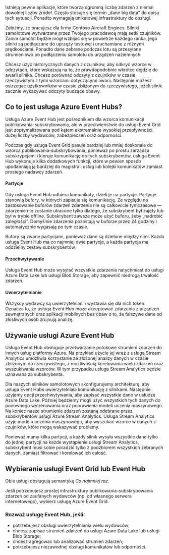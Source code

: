 Istnieją pewne aplikacje, które tworzą ogromną liczbę zdarzeń z niemal dowolnej liczby źródeł. Często stosuje się termin „dane big data” do opisu tych sytuacji. Ponadto wymagają unikatowej infrastruktury do obsługi.

Załóżmy, że pracujesz dla firmy Contoso Aircraft Engines. Silniki samolotowe wytwarzane przez Twojego pracodawcę mają setki czujników. Zanim samolot będzie mógł wzbijać się w powietrze każdego ranka, jego silniki są podłączane do uprzęży testowej i uruchamiane z różnymi prędkościami. Ponadto dane zebrane podczas lotu są przesyłane strumieniowo po podłączeniu samolotu do urządzeń naziemnych.

Chcesz użyć historycznych danych z czujników, aby odkryć wzorce w odczytach, które wskazują na to, że prawdopodobnie wkrótce dojdzie do awarii silnika. Chcesz porównać odczyty z czujników w czasie rzeczywistym z tymi wzorcami dotyczącymi awarii. Następnie możesz ostrzegać użytkowników w czasie zbliżonym do rzeczywistego, jeżeli silnik zacznie wykazywać odczyty budzące obawy.

## <a name="what-is-azure-event-hubs"></a>Co to jest usługa Azure Event Hubs?

Usługa Azure Event Hub jest pośrednikiem dla wzorca komunikacji publikowania-subskrybowania, ale w przeciwieństwie do usługi Event Grid jest zoptymalizowana pod kątem ekstremalnie wysokiej przepływności, dużej liczby wydawców, zabezpieczeń oraz odporności.

Podczas gdy usługa Event Grid pasuje bardziej lub mniej doskonale do wzorca publikowania-subskrybowania, ponieważ po prostu zarządza subskrypcjami i kieruje komunikację do tych subskrybentów, usługa Event Hub wykonuje kilka dodatkowych funkcji, które w pewien sposób upodabniają ją bardziej do magistrali usług lub kolejki komunikatów zamiast prostego nadawcy zdarzeń.

#### <a name="partitions"></a>Partycje ####
Gdy usługa Event Hub odbiera komunikaty, dzieli je na partycje. Partycje stanowią bufory, w których zapisuje się komunikację. Ze względu na zastosowanie buforów zdarzeń zdarzenia nie są całkowicie tymczasowe — zdarzenie nie zostanie utracone tylko dlatego, że subskrybent był zajęty lub był w trybie offline. Subskrybent zawsze może użyć buforu, żeby „nadrobić zaległości”. Domyślnie zdarzenia pozostają w buforze przez 24 godziny i automatycznie wygasają po tym czasie.

Bufory są zwane partycjami, ponieważ dane są dzielone między nimi. Każda usługa Event Hub ma co najmniej dwie partycje, a każda partycja ma oddzielny zestaw subskrybentów.

#### <a name="capture"></a>Przechwytywanie ####
Usługa Event Hub może wysyłać wszystkie zdarzenia natychmiast do usługi Azure Data Lake lub usługi Blob Storage, aby zapewnić niedrogą trwałość zdarzeń.

#### <a name="authentication"></a>Uwierzytelnianie ####
Wszyscy wydawcy są uwierzytelniani i wystawia się dla nich token. Oznacza to, że usługa Event Hub może akceptować zdarzenia z urządzeń zewnętrznych oraz aplikacji mobilnych bez obaw o to, że fałszywe dane od złośliwych osób zrujnują analizę. 

## <a name="using-azure-event-hub"></a>Używanie usługi Azure Event Hub

Usługa Event Hub obsługuje przetwarzanie potokowe strumieni zdarzeń do innych usług platformy Azure. Na przykład użycie jej wraz z usługą Stream Analytics umożliwia korzystanie ze złożonej analizy danych w czasie zbliżonym do rzeczywistego, z możliwością korelowania wielu zdarzeń oraz wyszukiwania wzorców. W tym przypadku usługa Stream Analytics będzie uznawana za subskrybenta.

Dla naszych silników samolotowych skonfigurujemy architekturę, aby usługa Event Hubs uwierzytelniała komunikację z silnikami. Następnie użyjemy opcji przechwytywania, aby zapisać wszystkie dane w usłudze Azure Data Lake. Później będziemy mogli użyć wszystkich tych danych do ponownego wytrenowania oraz poprawienia modeli uczenia maszynowego. Na koniec nasze strumienie zdarzeń zostaną odebrane przez subskrybentów usługi Azure Stream Analytics. Usługa Stream Analytics użyje modelu uczenia maszynowego, aby wyszukać wzorce w danych z czujników, które mogą wskazywać problemy.

Ponieważ mamy kilka partycji, a każdy silnik wysyła wszystkie dane tylko do jednej partycji na każde wystąpienie usługi Stream Analytics, subskrybent musi sobie poradzić tylko z podzbiorem wszystkich zebranych danych, zamiast filtrować i korelować ich całość.

## <a name="choose-event-grid-or-event-hub"></a>Wybieranie usługi Event Grid lub Event Hub

Obie usługi obsługują semantykę *Co najmniej raz*.

Jeśli potrzebujesz prostej infrastruktury publikowania-subskrybowania zdarzeń od zaufanych wydawców (np. od własnego serwera internetowego), wybierz usługę Azure Event Grid.

### <a name="consider-event-hub-if"></a>Rozważ usługę Event Hub, jeśli:
* potrzebujesz obsługi uwierzytelniania wielu wydawców;
* chcesz zapisać strumień zdarzeń do usługi Azure Data Lake lub usługi Blob Storage;
* chcesz agregować lub analizować strumień zdarzeń;
* potrzebujesz niezawodnej obsługi komunikatów lub odporności. 